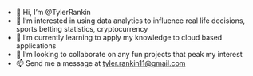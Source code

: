 - 👋 Hi, I’m @TylerRankin
- 👀 I’m interested in using data analytics to influence real life decisions, sports betting statistics, cryptocurrency 
- 🌱 I’m currently learning to apply my knowledge to cloud based applications
- 💞️ I’m looking to collaborate on any fun projects that peak my interest
- 📫 Send me a message at tyler.rankin11@gmail.com

<!---
TylerRankin/TylerRankin is a ✨ special ✨ repository because its `README.md` (this file) appears on your GitHub profile.
You can click the Preview link to take a look at your changes.
--->
